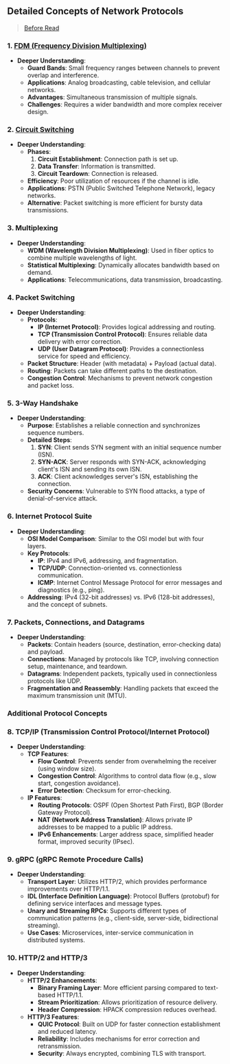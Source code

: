 ## **Detailed Concepts of Network Protocols**

> [Before Read](./1.Please_Read./)

### 1. [**FDM (Frequency Division Multiplexing)**]()
- **Deeper Understanding**:
  - **Guard Bands**: Small frequency ranges between channels to prevent overlap and interference.
  - **Applications**: Analog broadcasting, cable television, and cellular networks.
  - **Advantages**: Simultaneous transmission of multiple signals.
  - **Challenges**: Requires a wider bandwidth and more complex receiver design.

### 2. [**Circuit Switching**]()
- **Deeper Understanding**:
  - **Phases**:
    1. **Circuit Establishment**: Connection path is set up.
    2. **Data Transfer**: Information is transmitted.
    3. **Circuit Teardown**: Connection is released.
  - **Efficiency**: Poor utilization of resources if the channel is idle.
  - **Applications**: PSTN (Public Switched Telephone Network), legacy networks.
  - **Alternative**: Packet switching is more efficient for bursty data transmissions.

### 3. **Multiplexing**
- **Deeper Understanding**:
  - **WDM (Wavelength Division Multiplexing)**: Used in fiber optics to combine multiple wavelengths of light.
  - **Statistical Multiplexing**: Dynamically allocates bandwidth based on demand.
  - **Applications**: Telecommunications, data transmission, broadcasting.

### 4. **Packet Switching**
- **Deeper Understanding**:
  - **Protocols**: 
    - **IP (Internet Protocol)**: Provides logical addressing and routing.
    - **TCP (Transmission Control Protocol)**: Ensures reliable data delivery with error correction.
    - **UDP (User Datagram Protocol)**: Provides a connectionless service for speed and efficiency.
  - **Packet Structure**: Header (with metadata) + Payload (actual data).
  - **Routing**: Packets can take different paths to the destination.
  - **Congestion Control**: Mechanisms to prevent network congestion and packet loss.

### 5. **3-Way Handshake**
- **Deeper Understanding**:
  - **Purpose**: Establishes a reliable connection and synchronizes sequence numbers.
  - **Detailed Steps**:
    1. **SYN**: Client sends SYN segment with an initial sequence number (ISN).
    2. **SYN-ACK**: Server responds with SYN-ACK, acknowledging client's ISN and sending its own ISN.
    3. **ACK**: Client acknowledges server's ISN, establishing the connection.
  - **Security Concerns**: Vulnerable to SYN flood attacks, a type of denial-of-service attack.

### 6. **Internet Protocol Suite**
- **Deeper Understanding**:
  - **OSI Model Comparison**: Similar to the OSI model but with four layers.
  - **Key Protocols**:
    - **IP**: IPv4 and IPv6, addressing, and fragmentation.
    - **TCP/UDP**: Connection-oriented vs. connectionless communication.
    - **ICMP**: Internet Control Message Protocol for error messages and diagnostics (e.g., ping).
  - **Addressing**: IPv4 (32-bit addresses) vs. IPv6 (128-bit addresses), and the concept of subnets.

### 7. **Packets, Connections, and Datagrams**
- **Deeper Understanding**:
  - **Packets**: Contain headers (source, destination, error-checking data) and payload.
  - **Connections**: Managed by protocols like TCP, involving connection setup, maintenance, and teardown.
  - **Datagrams**: Independent packets, typically used in connectionless protocols like UDP.
  - **Fragmentation and Reassembly**: Handling packets that exceed the maximum transmission unit (MTU).

### **Additional Protocol Concepts**

### 8. **TCP/IP (Transmission Control Protocol/Internet Protocol)**
- **Deeper Understanding**:
  - **TCP Features**: 
    - **Flow Control**: Prevents sender from overwhelming the receiver (using window size).
    - **Congestion Control**: Algorithms to control data flow (e.g., slow start, congestion avoidance).
    - **Error Detection**: Checksum for error-checking.
  - **IP Features**: 
    - **Routing Protocols**: OSPF (Open Shortest Path First), BGP (Border Gateway Protocol).
    - **NAT (Network Address Translation)**: Allows private IP addresses to be mapped to a public IP address.
    - **IPv6 Enhancements**: Larger address space, simplified header format, improved security (IPsec).

### 9. **gRPC (gRPC Remote Procedure Calls)**
- **Deeper Understanding**:
  - **Transport Layer**: Utilizes HTTP/2, which provides performance improvements over HTTP/1.1.
  - **IDL (Interface Definition Language)**: Protocol Buffers (protobuf) for defining service interfaces and message types.
  - **Unary and Streaming RPCs**: Supports different types of communication patterns (e.g., client-side, server-side, bidirectional streaming).
  - **Use Cases**: Microservices, inter-service communication in distributed systems.

### 10. **HTTP/2 and HTTP/3**
- **Deeper Understanding**:
  - **HTTP/2 Enhancements**:
    - **Binary Framing Layer**: More efficient parsing compared to text-based HTTP/1.1.
    - **Stream Prioritization**: Allows prioritization of resource delivery.
    - **Header Compression**: HPACK compression reduces overhead.
  - **HTTP/3 Features**:
    - **QUIC Protocol**: Built on UDP for faster connection establishment and reduced latency.
    - **Reliability**: Includes mechanisms for error correction and retransmission.
    - **Security**: Always encrypted, combining TLS with transport.
